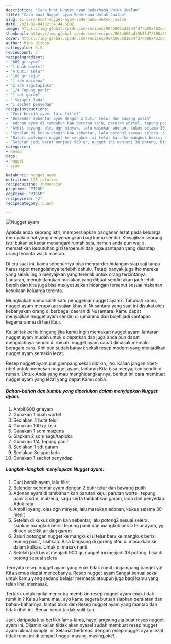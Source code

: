 ```yaml
---
description: "Cara buat Nugget ayam Sederhana Untuk Jualan"
title: "Cara buat Nugget ayam Sederhana Untuk Jualan"
slug: 61-cara-buat-nugget-ayam-sederhana-untuk-jualan
date: 2021-02-04T02:54:44.568Z
image: https://img-global.cpcdn.com/recipes/964b060ad19b4fd7/680x482cq70/nugget-ayam-foto-resep-utama.jpg
thumbnail: https://img-global.cpcdn.com/recipes/964b060ad19b4fd7/680x482cq70/nugget-ayam-foto-resep-utama.jpg
cover: https://img-global.cpcdn.com/recipes/964b060ad19b4fd7/680x482cq70/nugget-ayam-foto-resep-utama.jpg
author: Mina Bishop
ratingvalue: 3.5
reviewcount: 7
recipeingredient:
- "600 gr ayam"
- "1 buah wortel"
- "4 butir telur"
- "100 gr keju"
- "1 sdm maizena"
- "2 sdm sagutapioka"
- "1/4 Tepung panir"
- "1 sdt garam"
- " Sejuput lada"
- "1 sachet penyedap"
recipeinstructions:
- "Cuci bersih ayam, lalu fillet"
- "Belender sebentar ayam dengan 2 butir telur dan bawang putih"
- "Adonan ayam di tambahan kan parutan keju, parutan wortel, tepung panir 5 sdm, maizena, sagu serta tambahkan garam, lada dan penyedap. Aduk rata"
- "Ambil loyang, oles dgn minyak, lalu masukan adonan, kukus selama 30 menit"
- "Setelah di kukus dingin kan sebentar, lalu potong2 sesuai selera. siapkan mangkuk berisi tepung panir dan mangkuk berisi telur ayam, yg di beri sedikit air dan garam"
- "Baluri potongan nugget ke mangkuk isi telur baru ke mangkuk berisi tepung panir, sisihkan. Bisa langsung di goreng atau di masukkan ke dalam kulkas. Untuk di masak nanti"
- "Setelah jadi berat menjadi 900 gr, nugget ini menjadi 38 potong, bisa di potong sesuai selera"
categories:
- Resep
tags:
- nugget
- ayam

katakunci: nugget ayam 
nutrition: 175 calories
recipecuisine: Indonesian
preptime: "PT18M"
cooktime: "PT55M"
recipeyield: "2"
recipecategory: Lunch

---
```



![Nugget ayam](https://img-global.cpcdn.com/recipes/964b060ad19b4fd7/680x482cq70/nugget-ayam-foto-resep-utama.jpg)

Apabila anda seorang istri, mempersiapkan panganan lezat pada keluarga merupakan hal yang menyenangkan bagi kamu sendiri. Kewajiban seorang istri bukan sekadar menangani rumah saja, namun anda pun wajib memastikan kebutuhan gizi terpenuhi dan juga santapan yang disantap orang tercinta wajib mantab.

Di era  saat ini, kamu sebenarnya bisa mengorder hidangan siap saji tanpa harus repot mengolahnya terlebih dahulu. Tetapi banyak juga lho mereka yang selalu ingin menyajikan yang terenak untuk orang tercintanya. Lantaran, menghidangkan masakan yang dibuat sendiri akan jauh lebih bersih dan kita juga bisa menyesuaikan hidangan tersebut sesuai makanan kesukaan keluarga tercinta. 



Mungkinkah kamu salah satu penggemar nugget ayam?. Tahukah kamu, nugget ayam merupakan sajian khas di Nusantara yang saat ini disukai oleh kebanyakan orang di berbagai daerah di Nusantara. Kamu dapat menyajikan nugget ayam sendiri di rumahmu dan boleh jadi santapan kegemaranmu di hari libur.

Kalian tak perlu bingung jika kamu ingin memakan nugget ayam, lantaran nugget ayam mudah untuk didapatkan dan juga anda pun dapat mengolahnya sendiri di rumah. nugget ayam dapat dimasak memalui beragam cara. Kini pun sudah banyak sekali resep modern yang menjadikan nugget ayam semakin lezat.

Resep nugget ayam pun gampang sekali dibikin, lho. Kalian jangan ribet-ribet untuk memesan nugget ayam, lantaran Kita bisa menyajikan sendiri di rumah. Untuk Anda yang mau menghidangkannya, berikut ini cara membuat nugget ayam yang lezat yang dapat Kamu coba.

<!--inarticleads1-->

##### Bahan-bahan dan bumbu yang diperlukan dalam menyiapkan Nugget ayam:

1. Ambil 600 gr ayam
1. Gunakan 1 buah wortel
1. Sediakan 4 butir telur
1. Gunakan 100 gr keju
1. Gunakan 1 sdm maizena
1. Siapkan 2 sdm sagu/tapioka
1. Gunakan 1/4 Tepung panir
1. Sediakan 1 sdt garam
1. Sediakan  Sejuput lada
1. Gunakan 1 sachet penyedap




<!--inarticleads2-->

##### Langkah-langkah menyiapkan Nugget ayam:

1. Cuci bersih ayam, lalu fillet
1. Belender sebentar ayam dengan 2 butir telur dan bawang putih
1. Adonan ayam di tambahan kan parutan keju, parutan wortel, tepung panir 5 sdm, maizena, sagu serta tambahkan garam, lada dan penyedap. Aduk rata
1. Ambil loyang, oles dgn minyak, lalu masukan adonan, kukus selama 30 menit
1. Setelah di kukus dingin kan sebentar, lalu potong2 sesuai selera. siapkan mangkuk berisi tepung panir dan mangkuk berisi telur ayam, yg di beri sedikit air dan garam
1. Baluri potongan nugget ke mangkuk isi telur baru ke mangkuk berisi tepung panir, sisihkan. Bisa langsung di goreng atau di masukkan ke dalam kulkas. Untuk di masak nanti
1. Setelah jadi berat menjadi 900 gr, nugget ini menjadi 38 potong, bisa di potong sesuai selera




Ternyata resep nugget ayam yang enak tidak rumit ini gampang banget ya! Kita semua dapat mencobanya. Resep nugget ayam Sangat sesuai sekali untuk kamu yang sedang belajar memasak ataupun juga bagi kamu yang telah lihai memasak.

Tertarik untuk mulai mencoba membikin resep nugget ayam enak tidak rumit ini? Kalau kamu mau, ayo kamu segera buruan siapkan peralatan dan bahan-bahannya, lantas bikin deh Resep nugget ayam yang mantab dan tidak ribet ini. Benar-benar taidak sulit kan. 

Jadi, daripada kita berfikir lama-lama, hayo langsung aja buat resep nugget ayam ini. Dijamin kalian tiidak akan nyesel sudah membuat resep nugget ayam nikmat simple ini! Selamat berkreasi dengan resep nugget ayam lezat tidak rumit ini di tempat tinggal masing-masing,oke!.

